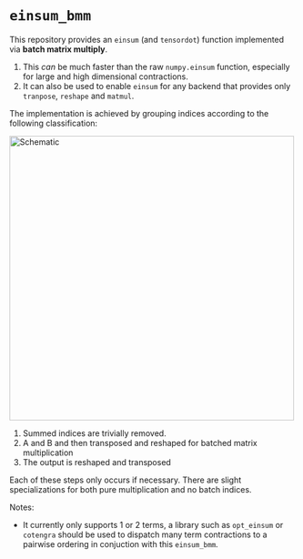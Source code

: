 # `einsum_bmm`

This repository provides an `einsum` (and `tensordot`) function implemented via **batch matrix
multiply**.

1. This *can* be much faster than the raw `numpy.einsum` function, especially
   for large and high dimensional contractions.
2. It can also be used to enable `einsum` for any backend that provides only
   `tranpose`, `reshape` and `matmul`.

The implementation is achieved by grouping indices according to the following classification:

<img src="https://user-images.githubusercontent.com/8982598/228432891-595c88af-cb81-443e-9cf3-5eda86db01b2.png" alt="Schematic" width="500" title="Einsum Schematic">

1. Summed indices are trivially removed.
2. A and B and then transposed and reshaped for batched matrix multiplication
3. The output is reshaped and transposed

Each of these steps only occurs if necessary. There are slight specializations for both pure multiplication and no batch indices.

Notes:

* It currently only supports 1 or 2 terms, a library such as `opt_einsum` or
  `cotengra` should be used to dispatch many term contractions to a pairwise
  ordering in conjuction with this `einsum_bmm`.


